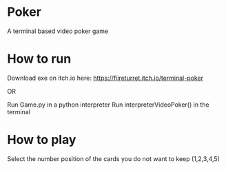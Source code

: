 # Poker
A terminal based video poker game

# How to run
Download exe on itch.io here:
https://fiireturret.itch.io/terminal-poker

OR

Run Game.py in a python interpreter 
Run interpreterVideoPoker() in the terminal

# How to play
Select the number position of the cards you do not want to keep (1,2,3,4,5)
